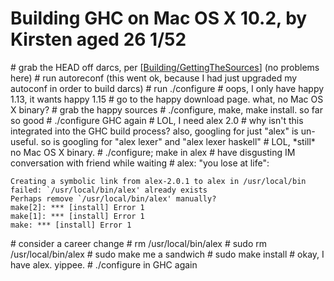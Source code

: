 # Building GHC on Mac OS X 10.2, by Kirsten aged 26 1/52



\# grab the HEAD off darcs, per \[[Building/GettingTheSources](building/getting-the-sources)\] (no problems here)
\# run autoreconf (this went ok, because I had just upgraded my autoconf in order to build darcs)
\# run ./configure
\# oops, I only have happy 1.13, it wants happy 1.15
\# go to the happy download page. what, no Mac OS X binary?
\# grab the happy sources
\# ./configure, make, make install. so far so good
\# ./configure GHC again
\# LOL, I need alex 2.0
\# why isn't this integrated into the GHC build process? also, googling for just "alex" is un-useful. so is googling for "alex lexer" and "alex lexer haskell"
\# LOL, \*still\* no Mac OS X binary.
\# ./configure; make in alex
\# have disgusting IM conversation with friend while waiting
\# alex: "you lose at life":


```wiki
Creating a symbolic link from alex-2.0.1 to alex in /usr/local/bin failed: `/usr/local/bin/alex' already exists
Perhaps remove `/usr/local/bin/alex' manually?
make[2]: *** [install] Error 1
make[1]: *** [install] Error 1
make: *** [install] Error 1
```


\# consider a career change
\# rm /usr/local/bin/alex
\# sudo rm /usr/local/bin/alex
\# sudo make me a sandwich
\# sudo make install
\# okay, I have alex. yippee.
\# ./configure in GHC again


